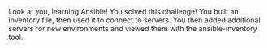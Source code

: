Look at you, learning Ansible!
You solved this challenge!
You built an inventory file, then used it to connect to servers. You then added additional servers for new environments and viewed them with the ansible-inventory tool.